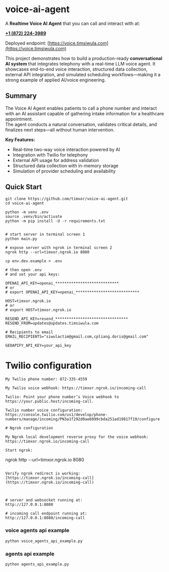 # voice-ai-agent

A **Realtime Voice AI Agent** that you can call and interact with at:

<a href="tel:+18722243989"><strong>+1 (872) 224-3989</strong></a>


Deployed endpoint:
[https://voice.timsiwula.com](https://voice.timsiwula.com)

This project demonstrates how to build a production-ready **conversational AI system** that integrates telephony with a real-time LLM voice agent. It showcases end-to-end voice interaction, structured data collection, external API integration, and simulated scheduling workflows—making it a strong example of applied AI/voice engineering.

## Summary

The Voice AI Agent enables patients to call a phone number and interact with an AI assistant capable of gathering intake information for a healthcare appointment.  
The agent conducts a natural conversation, validates critical details, and finalizes next steps—all without human intervention.  

**Key Features:**  
- Real-time two-way voice interaction powered by AI  
- Integration with Twilio for telephony  
- External API usage for address validation  
- Structured data collection with in-memory storage  
- Simulation of provider scheduling and availability  


## Quick Start

```
git clone https://github.com/timxor/voice-ai-agent.git
cd voice-ai-agent

python -m venv .env
source .venv/bin/activate
python -m pip install -U -r requirements.txt


# start server in terminal screen 1
python main.py

# expose server with ngrok in terminal screen 2
ngrok http --url=timxor.ngrok.io 8080

cp env.dev.example > .env

# then open .env
# and set your api keys:

OPENAI_API_KEY=openai_****************************
# or
# export OPENAI_API_KEY=openai_****************************

HOST=timxor.ngrok.io
# or
# export HOST=timxor.ngrok.io

RESEND_API_KEY=resend_********************************
RESEND_FROM=updates@updates.timsiwula.com

# Recipients to email
EMAIL_RECIPIENTS="siwulactim@gmail.com,cpliang.doris@gmail.com"

GEOAPIFY_API_KEY=your_api_key
```

# Twilio configuration

```
My Twilio phone number: 872-335-4559

My Twilio voice webhook: https://timxor.ngrok.io/incoming-call

Twilio: Point your phone number’s Voice webhook to https://your.public.host/incoming-call.

Twilio number voice configuration: https://console.twilio.com/us1/develop/phone-numbers/manage/incoming/PN3a1f292d0ae6099cbda251ad19817f19/configure

# Ngrok configuration

My Ngrok local development reverse proxy for the voice webhook: https://timxor.ngrok.io/incoming-call

Start ngrok:
```

ngrok http --url=timxor.ngrok.io 8080

```

Verify ngrok redirect is working:
[https://timxor.ngrok.io/incoming-call](https://timxor.ngrok.io/incoming-call)



# server and websocket running at:
http://127.0.0.1:8080

# incoming call endpoint running at:
http://127.0.0.1:8080/incoming-call

```


### voice agents api example

```
python voice_agents_api_example.py
```

### agents api example

```
python agents_api_example.py
```
